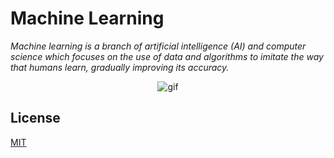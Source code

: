 # Machine Learning

_Machine learning is a branch of artificial intelligence (AI) and computer science which focuses on the use of data and algorithms to imitate the way that humans learn, gradually improving its accuracy._

<p align="center">
  <img src="https://i0.wp.com/accessibleintelligence.io/wp-content/uploads/2019/08/cats.gif?fit=580%2C580&ssl=1" alt="gif" />
</p>


## License

[MIT](https://choosealicense.com/licenses/mit/)


